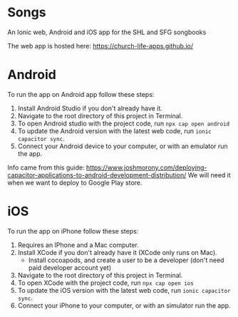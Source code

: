 # Songs
An Ionic web, Android and iOS app for the SHL and SFG songbooks

The web app is hosted here: https://church-life-apps.github.io/

# Android
To run the app on Android app follow these steps:

1. Install Android Studio if you don't already have it.
2. Navigate to the root directory of this project in Terminal.
3. To open Android studio with the project code, run `npx cap open android`
4. To update the Android version with the latest web code, run `ionic capacitor sync`.
5. Connect your Android device to your computer, or with an emulator run the app.

Info came from this guide: https://www.joshmorony.com/deploying-capacitor-applications-to-android-development-distribution/
We will need it when we want to deploy to Google Play store.


# iOS
To run the app on iPhone follow these steps:

1. Requires an IPhone and a Mac computer.
2. Install XCode if you don't already have it (XCode only runs on Mac).
    - Install cocoapods, and create a user to be a developer (don't need paid developer account yet)
3. Navigate to the root directory of this project in Terminal.
4. To open XCode with the project code, run `npx cap open ios`
5. To update the iOS version with the latest web code, run `ionic capacitor sync`.
6. Connect your iPhone to your computer, or with an simulator run the app.
